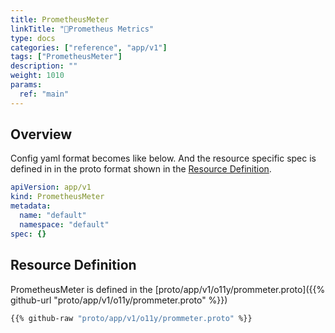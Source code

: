 ```yaml
---
title: PrometheusMeter
linkTitle: "🔭Prometheus Metrics"
type: docs
categories: ["reference", "app/v1"]
tags: ["PrometheusMeter"]
description: ""
weight: 1010
params:
  ref: "main"
---
```


## Overview

Config yaml format becomes like below.
And the resource specific spec is defined in in the proto format shown in the [Resource Definition](#resource-definition).

```yaml
apiVersion: app/v1
kind: PrometheusMeter
metadata:
  name: "default"
  namespace: "default"
spec: {}
```

## Resource Definition

PrometheusMeter is defined in the [proto/app/v1/o11y/prommeter.proto]({{% github-url "proto/app/v1/o11y/prommeter.proto" %}})

```proto {linenos=inline}
{{% github-raw "proto/app/v1/o11y/prommeter.proto" %}}
```
